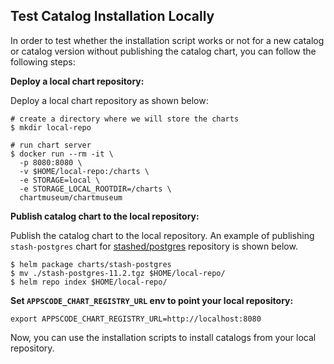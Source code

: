 ## Test Catalog Installation Locally

In order to test whether the installation script works or not for a new catalog or catalog version without publishing the catalog chart, you can follow the following steps:

**Deploy a local chart repository:**

Deploy a local chart repository as shown below:

```console
# create a directory where we will store the charts
$ mkdir local-repo

# run chart server
$ docker run --rm -it \
  -p 8080:8080 \
  -v $HOME/local-repo:/charts \
  -e STORAGE=local \
  -e STORAGE_LOCAL_ROOTDIR=/charts \
  chartmuseum/chartmuseum
```

**Publish catalog chart to the local repository:**

Publish the catalog chart to the local repository. An example of publishing `stash-postgres` chart for [stashed/postgres](https://github.com/stashed/postgres) repository is shown below.

```console
$ helm package charts/stash-postgres
$ mv ./stash-postgres-11.2.tgz $HOME/local-repo/
$ helm repo index $HOME/local-repo/
```

**Set `APPSCODE_CHART_REGISTRY_URL` env to point your local repository:**

```console
export APPSCODE_CHART_REGISTRY_URL=http://localhost:8080
```

Now, you can use the installation scripts to install catalogs from your local repository.
